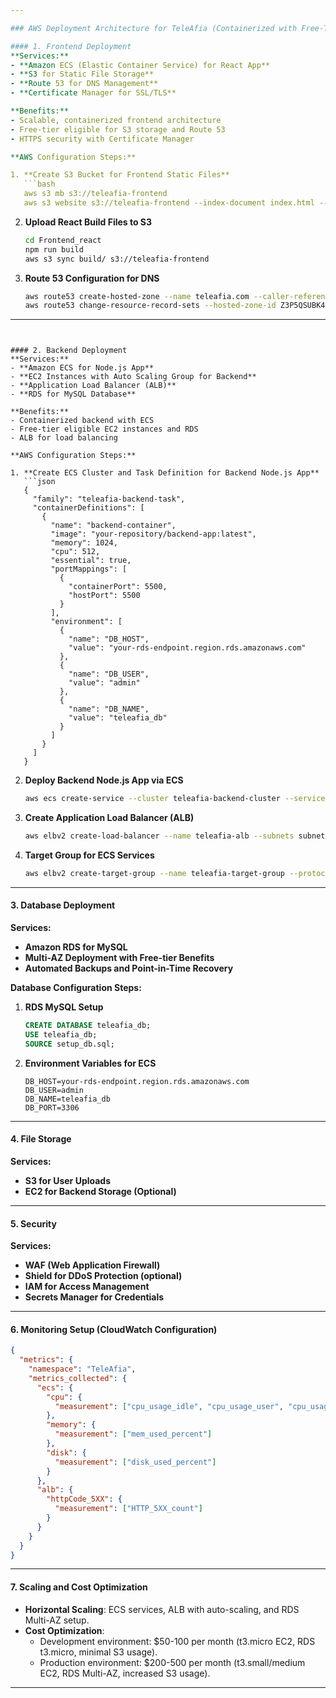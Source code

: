 ```yaml
---

### AWS Deployment Architecture for TeleAfia (Containerized with Free-Tier Focus)

#### 1. Frontend Deployment
**Services:**  
- **Amazon ECS (Elastic Container Service) for React App**  
- **S3 for Static File Storage**  
- **Route 53 for DNS Management**  
- **Certificate Manager for SSL/TLS**  

**Benefits:**  
- Scalable, containerized frontend architecture  
- Free-tier eligible for S3 storage and Route 53  
- HTTPS security with Certificate Manager  

**AWS Configuration Steps:**

1. **Create S3 Bucket for Frontend Static Files**  
   ```bash
   aws s3 mb s3://teleafia-frontend
   aws s3 website s3://teleafia-frontend --index-document index.html --error-document index.html
   ```

2. **Upload React Build Files to S3**  
   ```bash
   cd Frontend_react
   npm run build
   aws s3 sync build/ s3://teleafia-frontend
   ```

3. **Route 53 Configuration for DNS**  
   ```bash
   aws route53 create-hosted-zone --name teleafia.com --caller-reference $(date +%s)
   aws route53 change-resource-record-sets --hosted-zone-id Z3P5QSUBK4POT --change-batch '{"Changes": [{"Action": "CREATE", "ResourceRecordSet": {"Name": "teleafia.com", "Type": "A", "TTL": 60, "ResourceRecords": [{"Value": "your-s3-bucket-region.amazonaws.com"}]}}]}'
   ```

---
```


#### 2. Backend Deployment
**Services:**  
- **Amazon ECS for Node.js App**  
- **EC2 Instances with Auto Scaling Group for Backend**  
- **Application Load Balancer (ALB)**  
- **RDS for MySQL Database**  

**Benefits:**  
- Containerized backend with ECS  
- Free-tier eligible EC2 instances and RDS  
- ALB for load balancing  

**AWS Configuration Steps:**

1. **Create ECS Cluster and Task Definition for Backend Node.js App**  
   ```json
   {
     "family": "teleafia-backend-task",
     "containerDefinitions": [
       {
         "name": "backend-container",
         "image": "your-repository/backend-app:latest",
         "memory": 1024,
         "cpu": 512,
         "essential": true,
         "portMappings": [
           {
             "containerPort": 5500,
             "hostPort": 5500
           }
         ],
         "environment": [
           {
             "name": "DB_HOST",
             "value": "your-rds-endpoint.region.rds.amazonaws.com"
           },
           {
             "name": "DB_USER",
             "value": "admin"
           },
           {
             "name": "DB_NAME",
             "value": "teleafia_db"
           }
         ]
       }
     ]
   }
   ```

2. **Deploy Backend Node.js App via ECS**  
   ```bash
   aws ecs create-service --cluster teleafia-backend-cluster --service-name teleafia-backend-service --task-definition teleafia-backend-task --desired-count 2 --launch-type EC2 --network-configuration "awsvpcConfiguration={subnets=[subnet-id],securityGroups=[sg-id],assignPublicIp='ENABLED'}"
   ```

3. **Create Application Load Balancer (ALB)**  
   ```bash
   aws elbv2 create-load-balancer --name teleafia-alb --subnets subnet-abc123,subnet-def456 --security-groups sg-xyz789 --type application --scheme internet-facing
   ```

4. **Target Group for ECS Services**  
   ```bash
   aws elbv2 create-target-group --name teleafia-target-group --protocol HTTP --port 5500 --vpc-id vpc-abc123
   ```

---

#### 3. Database Deployment
**Services:**  
- **Amazon RDS for MySQL**  
- **Multi-AZ Deployment with Free-tier Benefits**  
- **Automated Backups and Point-in-Time Recovery**  

**Database Configuration Steps:**

1. **RDS MySQL Setup**  
   ```sql
   CREATE DATABASE teleafia_db;
   USE teleafia_db;
   SOURCE setup_db.sql;
   ```

2. **Environment Variables for ECS**  
   ```plaintext
   DB_HOST=your-rds-endpoint.region.rds.amazonaws.com
   DB_USER=admin
   DB_NAME=teleafia_db
   DB_PORT=3306
   ```

---

#### 4. File Storage
**Services:**  
- **S3 for User Uploads**  
- **EC2 for Backend Storage (Optional)**  

---

#### 5. Security
**Services:**  
- **WAF (Web Application Firewall)**  
- **Shield for DDoS Protection (optional)**  
- **IAM for Access Management**  
- **Secrets Manager for Credentials**  

---

#### 6. Monitoring Setup (CloudWatch Configuration)

```json
{
  "metrics": {
    "namespace": "TeleAfia",
    "metrics_collected": {
      "ecs": {
        "cpu": {
          "measurement": ["cpu_usage_idle", "cpu_usage_user", "cpu_usage_system"]
        },
        "memory": {
          "measurement": ["mem_used_percent"]
        },
        "disk": {
          "measurement": ["disk_used_percent"]
        }
      },
      "alb": {
        "httpCode_5XX": {
          "measurement": ["HTTP_5XX_count"]
        }
      }
    }
  }
}
```

---

#### 7. Scaling and Cost Optimization
- **Horizontal Scaling**: ECS services, ALB with auto-scaling, and RDS Multi-AZ setup.  
- **Cost Optimization**:  
  - Development environment: $50-100 per month (t3.micro EC2, RDS t3.micro, minimal S3 usage).  
  - Production environment: $200-500 per month (t3.small/medium EC2, RDS Multi-AZ, increased S3 usage).

---

